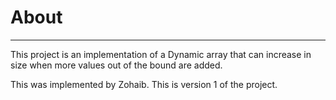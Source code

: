 #  About
------------------
This project is an implementation of a Dynamic array that can increase in size when more values out of the bound are added.

This was implemented by Zohaib.
This is version 1 of the project.
